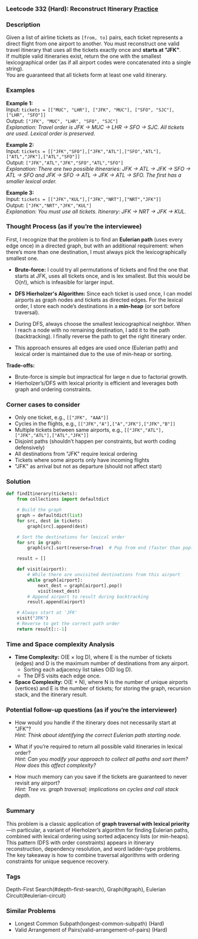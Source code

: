 ### Leetcode 332 (Hard): Reconstruct Itinerary [Practice](https://leetcode.com/problems/reconstruct-itinerary)

### Description  
Given a list of airline tickets as `[from, to]` pairs, each ticket represents a direct flight from one airport to another. You must reconstruct one valid travel itinerary that uses all the tickets exactly once and **starts at "JFK"**.  
If multiple valid itineraries exist, return the one with the smallest lexicographical order (as if all airport codes were concatenated into a single string).  
You are guaranteed that all tickets form at least one valid itinerary.

### Examples  

**Example 1:**  
Input: `tickets = [["MUC", "LHR"], ["JFK", "MUC"], ["SFO", "SJC"], ["LHR", "SFO"]]`  
Output: `["JFK", "MUC", "LHR", "SFO", "SJC"]`  
*Explanation: Travel order is JFK → MUC → LHR → SFO → SJC. All tickets are used. Lexical order is preserved.*

**Example 2:**  
Input: `tickets = [["JFK","SFO"],["JFK","ATL"],["SFO","ATL"],["ATL","JFK"],["ATL","SFO"]]`  
Output: `["JFK","ATL","JFK","SFO","ATL","SFO"]`  
*Explanation: There are two possible itineraries: JFK → ATL → JFK → SFO → ATL → SFO and JFK → SFO → ATL → JFK → ATL → SFO. The first has a smaller lexical order.*

**Example 3:**  
Input: `tickets = [["JFK","KUL"],["JFK","NRT"],["NRT","JFK"]]`  
Output: `["JFK","NRT","JFK","KUL"]`  
*Explanation: You must use all tickets. Itinerary: JFK → NRT → JFK → KUL.*

### Thought Process (as if you’re the interviewee)  

First, I recognize that the problem is to find an **Eulerian path** (uses every edge once) in a directed graph, but with an additional requirement: when there’s more than one destination, I must always pick the lexicographically smallest one.

- **Brute-force:** I could try all permutations of tickets and find the one that starts at JFK, uses all tickets once, and is lex smallest. But this would be O(n!), which is infeasible for larger input.

- **DFS Hierholzer's Algorithm:** Since each ticket is used once, I can model airports as graph nodes and tickets as directed edges. For the lexical order, I store each node’s destinations in a **min-heap** (or sort before traversal).

- During DFS, always choose the smallest lexicographical neighbor. When I reach a node with no remaining destination, I add it to the path (backtracking). I finally reverse the path to get the right itinerary order.

- This approach ensures all edges are used once (Eulerian path) and lexical order is maintained due to the use of min-heap or sorting.

**Trade-offs:**  
- Brute-force is simple but impractical for large n due to factorial growth.
- Hierholzer’s/DFS with lexical priority is efficient and leverages both graph and ordering constraints.

### Corner cases to consider  
- Only one ticket, e.g., `[["JFK", "AAA"]]`
- Cycles in the flights, e.g., `[["JFK","A"],["A","JFK"],["JFK","B"]]`
- Multiple tickets between same airports, e.g., `[["JFK","ATL"],["JFK","ATL"],["ATL","JFK"]]`
- Disjoint paths (shouldn’t happen per constraints, but worth coding defensively)
- All destinations from "JFK" require lexical ordering
- Tickets where some airports only have incoming flights
- "JFK" as arrival but not as departure (should not affect start)

### Solution

```python
def findItinerary(tickets):
    from collections import defaultdict

    # Build the graph
    graph = defaultdict(list)
    for src, dest in tickets:
        graph[src].append(dest)

    # Sort the destinations for lexical order
    for src in graph:
        graph[src].sort(reverse=True)  # Pop from end (faster than pop(0))

    result = []

    def visit(airport):
        # While there are unvisited destinations from this airport
        while graph[airport]:
            next_dest = graph[airport].pop()
            visit(next_dest)
        # Append airport to result during backtracking
        result.append(airport)

    # Always start at 'JFK'
    visit("JFK")
    # Reverse to get the correct path order
    return result[::-1]
```

### Time and Space complexity Analysis  

- **Time Complexity:** O(E × log D), where E is the number of tickets (edges) and D is the maximum number of destinations from any airport.  
  - Sorting each adjacency list takes O(D log D).
  - The DFS visits each edge once.
- **Space Complexity:** O(E + N), where N is the number of unique airports (vertices) and E is the number of tickets; for storing the graph, recursion stack, and the itinerary result.

### Potential follow-up questions (as if you’re the interviewer)  

- How would you handle if the itinerary does not necessarily start at "JFK"?  
  *Hint: Think about identifying the correct Eulerian path starting node.*

- What if you’re required to return all possible valid itineraries in lexical order?  
  *Hint: Can you modify your approach to collect all paths and sort them? How does this affect complexity?*

- How much memory can you save if the tickets are guaranteed to never revisit any airport?  
  *Hint: Tree vs. graph traversal; implications on cycles and call stack depth.*

### Summary
This problem is a classic application of **graph traversal with lexical priority**—in particular, a variant of Hierholzer’s algorithm for finding Eulerian paths, combined with lexical ordering using sorted adjacency lists (or min-heaps).  
This pattern (DFS with order constraints) appears in itinerary reconstruction, dependency resolution, and word ladder-type problems. The key takeaway is how to combine traversal algorithms with ordering constraints for unique sequence recovery.

### Tags
Depth-First Search(#depth-first-search), Graph(#graph), Eulerian Circuit(#eulerian-circuit)

### Similar Problems
- Longest Common Subpath(longest-common-subpath) (Hard)
- Valid Arrangement of Pairs(valid-arrangement-of-pairs) (Hard)